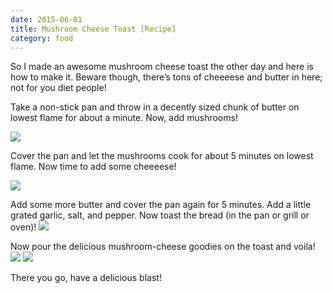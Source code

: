 ```yaml
---
date: 2015-06-01
title: Mushroom Cheese Toast [Recipe]
category: food
---
```


So I made an awesome mushroom cheese toast the other day and here is how to make it. Beware though, there’s tons of cheeeese and butter in here; not for you diet people!

Take a non-stick pan and throw in a decently sized chunk of butter on lowest flame for about a minute. Now, add mushrooms!

![](/assets/images/mushroom-cheese/1.JPG)

Cover the pan and let the mushrooms cook for about 5 minutes on lowest flame. Now time to add some cheeeese!

<!--more-->
![](/assets/images/mushroom-cheese/2.JPG)

Add some more butter and cover the pan again for 5 minutes. Add a little grated garlic, salt, and pepper. Now toast the bread (in the pan or grill or oven)!
![](/assets/images/mushroom-cheese/3.JPG)

Now pour the delicious mushroom-cheese goodies on the toast and voila!
![](/assets/images/mushroom-cheese/4.JPG)
![](/assets/images/mushroom-cheese/5.JPG)

There you go, have a delicious blast!
